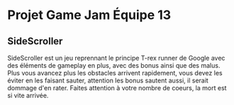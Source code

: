 # Projet Game Jam Équipe 13

## SideScroller

SideScroller est un jeu reprennant le principe T-rex runner de Google avec des éléments de gameplay en plus, avec des bonus ainsi que des malus. Plus vous avancez plus les obstacles arrivent rapidement, vous devez les éviter en les faisant sauter, attention les bonus sautent aussi, il serait dommage d'en rater. Faites attention à votre nombre de coeurs, la mort est si vite arrivée.

